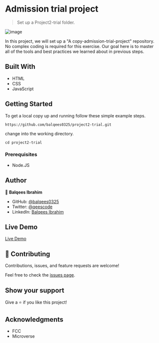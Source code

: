 # Admission trial project

> Set up a Project2-trial folder.

![image](https://user-images.githubusercontent.com/66781780/124811245-4eba5700-df73-11eb-8a75-484d4cce4dcc.png)

In this project, we will set up a "A copy-admission-trial-project" repository. No complex coding is required for this exercise. Our goal here is to master all of the tools and best practices we learned about in previous steps.

## Built With

- HTML
- CSS
- JavaScript

## Getting Started

To get a local copy up and running follow these simple example steps.

`https://github.com/balqees0325/project2-trial.git`

change into the working directory.

`cd project2-trial`

### Prerequisites

- Node.JS

## Author

👤 **Balqees Ibrahim**

- GitHub: [@balqees0325](https://github.com/balqees0325)
- Twitter: [@qeescode](https://twitter.com/qeescode)
- LinkedIn: [Balqees Ibrahim](https://www.linkedin.com/in/balqees-ibrahim-911a81204/)

## Live Demo

[Live Demo](https://github.com/balqees0325)

## 🤝 Contributing

Contributions, issues, and feature requests are welcome!

Feel free to check the [issues page](../../issues/).

## Show your support

Give a ⭐️ if you like this project!

## Acknowledgments

- FCC
- Microverse
